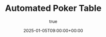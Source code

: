 ---
title: "Automated Poker Table"
date: 2025-01-05T09:00:00+00:00
description: Introduction to Sample Post
hero: images/error_plot.png
author:
  image: /images/sharwin_portrait.jpg
menu:
  sidebar:
    name: Automated Poker Table
    identifier: automated-poker-table
    weight: 2
tags: ["Basic", "Multi-lingual"]
categories: ["Basic"]
---